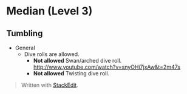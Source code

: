 # Median (Level 3)

## Tumbling

- General
	- Dive rolls are allowed. 
		- **Not allowed** Swan/arched dive roll. http://www.youtube.com/watch?v=snyOHi7jxAw&t=2m47s
		- **Not allowed** Twisting dive roll. 


> Written with [StackEdit](https://stackedit.io/).
<!--stackedit_data:
eyJoaXN0b3J5IjpbLTQ3MjI5OTI1OSwtMTUyNDY4OTc3OSw0NT
k2NzYyMjNdfQ==
-->